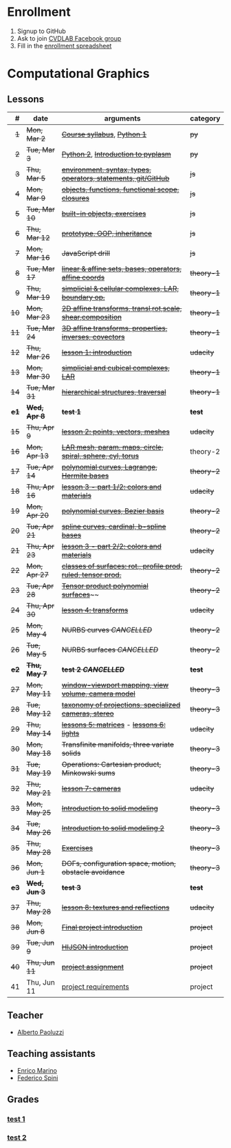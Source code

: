 # Enrollment

1. Signup to GitHub
2. Ask to join [CVDLAB Facebook group](https://www.facebook.com/groups/cvdlab/)
3. Fill in the [enrollment spreadsheet](https://docs.google.com/spreadsheets/d/1WYKBwIbqk1SF6MdTQ7HIauO457_MMWyekyD5CT5x48c/edit#gid=0)

# Computational Graphics

## Lessons

| # | date | arguments | category |
|--:|------|-----------|----------|
| ~~1~~ | ~~Mon, Mar 2~~ | [~~Course syllabus~~](lessons/2015-03-02/lecture-01a.pdf), [~~Python 1~~](lessons/2015-03-02/lecture-01a.pdf) | ~~py~~ |
| ~~2~~ | ~~Tue, Mar 3~~ | [~~Python 2~~](lessons/2015-03-03/lecture-02a.pdf), [~~Introduction to pyplasm~~](lessons/2015-03-03/lecture-02b.pdf) | ~~py~~ |
| ~~3~~ | ~~Thu, Mar 5~~ | [~~environment, syntax, types, operators, statements, git/GitHub~~](https://github.com/cvdlab-cg/lessons/tree/master/lessons/2015-03-05) | ~~js~~ |
| ~~4~~ | ~~Mon, Mar 9~~ | [~~objects, functions, functional scope, closures~~](https://github.com/cvdlab-cg/lessons/tree/master/lessons/2015-03-09) | ~~js~~ |
| ~~5~~ | ~~Tue, Mar 10~~ | [~~built-in objects, exercises~~](https://github.com/cvdlab-cg/lessons/tree/master/lessons/2015-03-10) | ~~js~~ |
| ~~6~~ | ~~Thu, Mar 12~~ | [~~prototype, OOP, inheritance~~](https://github.com/cvdlab-cg/lessons/tree/master/lessons/2015-03-12) | ~~js~~ |
| ~~7~~ | ~~Mon, Mar 16~~ | ~~JavaScript drill~~ | ~~js~~ |
| ~~8~~ | ~~Tue, Mar 17~~ | [~~linear & affine sets, bases, operators, affine coords~~](lessons/2015-03-17/lecture-8.pdf) | ~~theory-1~~ |
| ~~9~~ | ~~Thu, Mar 19~~ | [~~simplicial & cellular complexes, LAR, boundary op.~~](lessons/2015-03-19/lecture-9.pdf) | ~~theory-1~~ |
| ~~10~~ | ~~Mon, Mar 23~~ | [~~2D affine transforms, transl,rot,scale, shear,composition~~](lessons/2015-03-23/lecture-10.pdf) | ~~theory-1~~ |
| ~~11~~ | ~~Tue, Mar 24~~ | [~~3D affine transforms, properties, inverses, covectors~~](https://github.com/cvdlab-cg/lessons/blob/master/lessons/2015-03-24/lecture-11.pdf) | ~~theory-1~~ |
| ~~12~~ | ~~Thu, Mar 26~~ | [~~lesson 1: introduction~~](https://github.com/cvdlab-cg/lessons/tree/master/lessons/2015-03-26) | ~~udacity~~ |
| ~~13~~ | ~~Mon, Mar 30~~ | [~~simplicial and cubical complexes, LAR~~](lessons/2015-03-30/) | ~~theory-1~~ |
| ~~14~~ | ~~Tue, Mar 31~~ | [~~hierarchical structures, traversal~~](lessons/2015-03-31/lecture-13.pdf) | ~~theory-1~~ |
| ~~**e1**~~ | ~~**Wed, Apr 8**~~ | ~~**test 1**~~ | ~~**test**~~ |
| ~~15~~ | ~~Thu, Apr 9~~ | [~~lesson 2: points, vectors, meshes~~](https://github.com/cvdlab-cg/lessons/tree/master/lessons/2015-04-09) | ~~udacity~~ |
| ~~16~~ | ~~Mon, Apr 13~~ | [~~LAR mesh, param. maps, circle, spiral, sphere, cyl, torus~~](https://github.com/cvdlab-cg/lessons/blob/master/lessons/2015-04-13/) | theory-2 |
| ~~17~~ | ~~Tue, Apr 14~~ | [~~polynomial curves, Lagrange, Hermite bases~~](lessons/2015-04-14/) | ~~theory-2~~ |
| ~~18~~ | ~~Thu, Apr 16~~ | [~~lesson 3 - part 1/2: colors and materials~~](https://github.com/cvdlab-cg/lessons/tree/master/lessons/2015-04-16) | ~~udacity~~ |
| ~~19~~ | ~~Mon, Apr 20~~ | [~~polynomial curves, Bezier basis~~](lessons/2015-04-20/) | ~~theory-2~~ |
| ~~20~~ | ~~Tue, Apr 21~~ | [~~spline curves, cardinal, b-spline bases~~](lessons/2015-04-21/) | ~~theory-2~~ |
| ~~21~~ | ~~Thu, Apr 23~~ | [~~lesson 3 - part 2/2: colors and materials~~](https://github.com/cvdlab-cg/lessons/tree/master/lessons/2015-04-23) | ~~udacity~~ |
| ~~22~~ | ~~Mon, Apr 27~~ | [~~classes of surfaces: rot., profile prod, ruled, tensor prod.~~](lessons/2015-04-27/) | ~~theory-2~~ |
| ~~23~~ | ~~Tue, Apr 28~~ | [~~Tensor product polynomial surfaces~~](lessons/2015-04-27/)~~ | ~~theory-2~~ |
| ~~24~~ | ~~Thu, Apr 30~~ | [~~lesson 4: transforms~~](https://github.com/cvdlab-cg/lessons/tree/master/lessons/2015-04-30) | ~~udacity~~ |
| ~~25~~ | ~~Mon, May 4~~ | ~~NURBS curves _CANCELLED_~~ | ~~theory-2~~ |
| ~~26~~ | ~~Tue, May 5~~ | ~~NURBS surfaces _CANCELLED_~~ | ~~theory-2~~ |
| ~~**e2**~~ | ~~**Thu, May 7**~~ | ~~**test 2 _CANCELLED_**~~ | ~~**test**~~ |
| ~~27~~ | ~~Mon, May 11~~ | [~~window-viewport mapping, view volume, camera model~~](lessons/2015-05-11/) | ~~theory-3~~ |
| ~~28~~ | ~~Tue, May 12~~ | [~~taxonomy of projections, specialized cameras, stereo~~](lessons/2015-05-12/) | ~~theory-3~~ |
| ~~29~~ | ~~Thu, May 14~~ | [~~lessons 5: matrices~~](https://github.com/cvdlab-cg/lessons/tree/master/lessons/2015-05-14) -  [~~lessons 6: lights~~](https://github.com/cvdlab-cg/lessons/tree/master/lessons/2015-05-21) | ~~udacity~~ |
| ~~30~~ | ~~Mon, May 18~~ | ~~Transfinite manifolds, three variate solids~~ | ~~theory-3~~ |
| ~~31~~ | ~~Tue, May 19~~ | ~~Operations: Cartesian product, Minkowski sums~~ | ~~theory-3~~ |
| ~~32~~ | ~~Thu, May 21~~ | [~~lesson 7: cameras~~](https://github.com/cvdlab-cg/lessons/tree/master/lessons/2015-05-28) | ~~udacity~~ |
| ~~33~~ | ~~Mon, May 25~~ | [~~Introduction to solid modeling~~](lessons/2015-05-25/) | ~~theory-3~~ |
| ~~34~~ | ~~Tue, May 26~~ | [~~Introduction to solid modeling 2~~](lessons/2015-05-28a/) | ~~theory-3~~ |
| ~~35~~ | ~~Thu, May 28~~ | [~~Exercises~~](lessons/2015-05-25/) | ~~theory-3~~ |
| ~~36~~ | ~~Mon, Jun 1~~ | ~~DOFs, configuration space, motion, obstacle avoidance~~ | ~~theory-3~~ |
| ~~**e3**~~ | ~~**Wed, Jun 3**~~ | ~~**test 3**~~ | ~~**test**~~ |
| ~~37~~ | ~~Thu, May 28~~ | [~~lesson 8: textures and reflections~~](https://github.com/cvdlab-cg/lessons/tree/master/lessons/2015-06-04) | ~~udacity~~ |
| ~~38~~ | ~~Mon, Jun 8~~ | [~~Final project introduction~~](https://github.com/cvdlab-cg/lessons/tree/master/lessons/2015-06-08) | ~~project~~ |
| ~~39~~ | ~~Tue, Jun 9~~ | [~~HIJSON introduction~~](https://github.com/cvdlab-cg/lessons/tree/master/lessons/2015-06-09) | ~~project~~ |
| ~~40~~ | ~~Thu, Jun 11~~ | [~~project assignment~~](lessons/2015-06-11/projects.md)  | ~~project~~ |
| 41 | Thu, Jun 11 | [project requirements](lessons/2015-06-18/projects.md)  | project |

## Teacher

- [Alberto Paoluzzi](http://paoluzzi.dia.uniroma3.it/)

## Teaching assistants

- [Enrico Marino](http://enricomarino.com)
- [Federico Spini](http://federicospini.com)

## Grades

### [test 1](test-1/readme.md)
### [test 2](test-2/readme.md)
